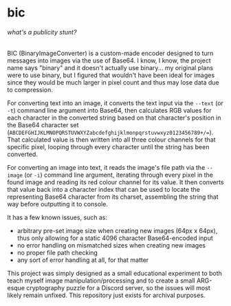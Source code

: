 # bic
###### what's a publicity stunt?

BIC (BinaryImageConverter) is a custom-made encoder designed to turn messages into images via the use of Base64. I know, I know, the project name says "binary" and it doesn't actually use binary... my original plans were to use binary, but I figured that wouldn't have been ideal for images since they would be much larger in pixel count and thus may lose data due to compression.

For converting text into an image, it converts the text input via the `--text` (or `-t`) command line argument into Base64, then calculates RGB values for each character in the converted string based on that character's position in the Base64 character set (`ABCDEFGHIJKLMNOPQRSTUVWXYZabcdefghijklmonpqrstuvwxyz0123456789+/=`). That calculated value is then written into all three colour channels for that specific pixel, looping through every character until the string has been converted.

For converting an image into text, it reads the image's file path via the `--image` (or `-i`) command line argument, iterating through every pixel in the found image and reading its red colour channel for its value. It then converts that value back into a character index that can be used to locate the representing Base64 character from its charset, assembling the string that way before outputting it to console.

It has a few known issues, such as:
- arbitrary pre-set image size when creating new images (64px x 64px), thus only allowing for a static 4096 character Base64-encoded input
- no error handling on mismatched sizes when creating new images
- no proper file path checking
- any sort of error handling at all, for that matter

This project was simply designed as a small educational experiment to both teach myself image manipulation/processing and to create a small ARG-esque cryptography puzzle for a Discord server, so the issues will most likely remain unfixed. This repository just exists for archival purposes.
